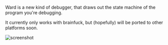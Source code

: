 Ward is a new kind of debugger, that draws out the state machine of the program you're debugging. 

It currently only works with brainfuck, but (hopefully) will be ported to
other platforms soon.

![screenshot](http://i.imgur.com/PINcCUy.gif)



